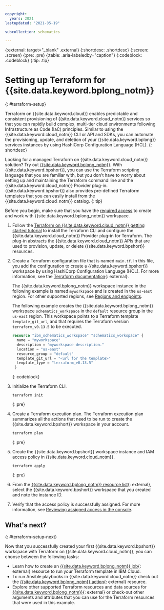 ```yaml
---

copyright:
  years: 2021
lastupdated: "2021-05-19"

subcollection: schematics

---
```


{:external: target="_blank" .external}
{:shortdesc: .shortdesc}
{:screen: .screen}
{:pre: .pre}
{:table: .aria-labeledby="caption"}
{:codeblock: .codeblock}
{:tip: .tip}


# Setting up Terraform for {{site.data.keyword.bplong_notm}} 
{: #terraform-setup}

Terraform on {{site.data.keyword.cloud}} enables predictable and consistent provisioning of {{site.data.keyword.cloud_notm}} services so that you can rapidly build complex, multi-tier cloud environments following Infrastructure as Code (IaC) principles. Similar to using the {{site.data.keyword.cloud_notm}} CLI or API and SDKs, you can automate the provisioning, update, and deletion of your {{site.data.keyword.bplong}} services instances by using HashiCorp Configuration Language (HCL).
{: shortdesc}

Looking for a managed Terraform on {{site.data.keyword.cloud_notm}} solution? Try out [{{site.data.keyword.bplong_notm}}](/docs/schematics?topic=schematics-getting-started). With {{site.data.keyword.bpshort}}, you can use the Terraform scripting language that you are familiar with, but you don't have to worry about setting up and maintaining the Terraform command line and the {{site.data.keyword.cloud_notm}} Provider plug-in. {{site.data.keyword.bpshort}} also provides pre-defined Terraform templates that you can easily install from the {{site.data.keyword.cloud_notm}} catalog.
{: tip}

Before you begin, make sure that you have the [required access](/docs/schematics?topic=schematics-access) to create and work with {{site.data.keyword.bplong_notm}} workspace. 

1. Follow the [Terraform on {{site.data.keyword.cloud_notm}} getting started tutorial](/docs/ibm-cloud-provider-for-terraform) to install the Terraform CLI and configure the {{site.data.keyword.cloud_notm}} Provider plug-in for Terraform. The plug-in abstracts the {{site.data.keyword.cloud_notm}} APIs that are used to provision, update, or delete {{site.data.keyword.bpshort}} resources. 
2. Create a Terraform configuration file that is named `main.tf`. In this file, you add the configuration to create a {{site.data.keyword.bpshort}} workspace by using HashiCorp Configuration Language (HCL). For more information, see the [Terraform documentation](https://www.terraform.io/docs/language/index.html){: external}. 

   The {{site.data.keyword.bplong_notm}} workspace instance in the following example is named `myworkspace` and is created in the `us-east` region. For other supported regions, see [Regions and endpoints](/docs/key-protect?topic=key-protect-regions).

   The following example creates the {{site.data.keyword.bplong_notm}} workspace `schematics_workspace` in the `default` resource group in the `us-east` region. This workspace points to a Terraform template `template_git_url`, and that requires the Terraform version `terraform_v0.13.5` to be executed. 
   
   ```terraform
   resource "ibm_schematics_workspace" "schematics_workspace" {
     name = "myworkspace"
     description = "myworkspace description."
     location = "us-east"
     resource_group = "default"
     template_git_url = "<url for the template>"
     template_type = "terraform_v0.13.5"
    }

   ```
   {: codeblock}
   
3. Initialize the Terraform CLI. 

   ```
   terraform init
   ```
   {: pre}
4. Create a Terraform execution plan. The Terraform execution plan summarizes all the actions that need to be run to create the {{site.data.keyword.bpshort}} workspace in your account.

   ```
   terraform plan
   ```
   {: pre}
5. Create the {{site.data.keyword.bpshort}} workspace instance and IAM access policy in {{site.data.keyword.cloud_notm}}.

   ```
   terraform apply
   ```
   {: pre}
6. From the [{{site.data.keyword.bplong_notm}} resource list](https://cloud.ibm.com/resources){: external}, select the {{site.data.keyword.bpshort}} workspace that you created and note the instance ID. 
7. Verify that the access policy is successfully assigned. For more information, see [Reviewing assigned access in the console](/docs/account?topic=account-assign-access-resources#review-your-access-console).

## What's next?
{: #terraform-setup-next}

Now that you successfully created your first {{site.data.keyword.bpshort}} workspace with Terraform on {{site.data.keyword.cloud_notm}}, you can choose between the following tasks: 

  - Learn how to create an [{{site.data.keyword.bplong_notm}} job](https://registry.terraform.io/providers/IBM-Cloud/ibm/latest/docs/resources/schematics_job){: external} resource to run your Terraform template in IBM Cloud.
  - To run Ansible playbooks in {{site.data.keyword.cloud_notm}} check out the [{{site.data.keyword.bplong_notm}} action](https://registry.terraform.io/providers/IBM-Cloud/ibm/latest/docs/resources/schematics_action){: external} resource.
  - Explore other supported Terraform resources and data sources for [{{site.data.keyword.bplong_notm}}](https://registry.terraform.io/providers/IBM-Cloud/ibm/latest/docs/resources/schematics_action){: external} or check-out other arguments and attributes that you can use for the Terraform resources that were used in this example.
